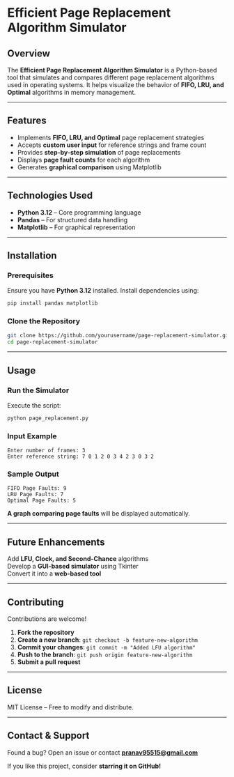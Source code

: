 # **Efficient Page Replacement Algorithm Simulator**  

## **Overview**  
The **Efficient Page Replacement Algorithm Simulator** is a Python-based tool that simulates and compares different page replacement algorithms used in operating systems. It helps visualize the behavior of **FIFO, LRU, and Optimal** algorithms in memory management.  

---

## **Features**  
- Implements **FIFO, LRU, and Optimal** page replacement strategies  
- Accepts **custom user input** for reference strings and frame count  
- Provides **step-by-step simulation** of page replacements  
- Displays **page fault counts** for each algorithm  
- Generates **graphical comparison** using Matplotlib  

---

## **Technologies Used**  
- **Python 3.12** – Core programming language  
- **Pandas** – For structured data handling  
- **Matplotlib** – For graphical representation  

---

## **Installation**  

### **Prerequisites**  
Ensure you have **Python 3.12** installed. Install dependencies using:  

```sh
pip install pandas matplotlib
```

### **Clone the Repository**  
```sh
git clone https://github.com/yourusername/page-replacement-simulator.git
cd page-replacement-simulator
```

---

## **Usage**  

### **Run the Simulator**  
Execute the script:  
```sh
python page_replacement.py
```

### **Input Example**  
```
Enter number of frames: 3
Enter reference string: 7 0 1 2 0 3 4 2 3 0 3 2
```

### **Sample Output**  
```
FIFO Page Faults: 9
LRU Page Faults: 7
Optimal Page Faults: 5
```
**A graph comparing page faults** will be displayed automatically.  

---

## **Future Enhancements**  
Add **LFU, Clock, and Second-Chance** algorithms  
Develop a **GUI-based simulator** using Tkinter  
Convert it into a **web-based tool**  

---

## **Contributing**  
Contributions are welcome!
1. **Fork the repository**
2. **Create a new branch**: `git checkout -b feature-new-algorithm`
3. **Commit your changes**: `git commit -m "Added LFU algorithm"`
4. **Push to the branch**: `git push origin feature-new-algorithm`
5. **Submit a pull request**

---

## **License**  
MIT License – Free to modify and distribute.  

---

## **Contact & Support**  
Found a bug? Open an issue or contact **pranav95515@gmail.com**  

If you like this project, consider **starring it on GitHub!**
